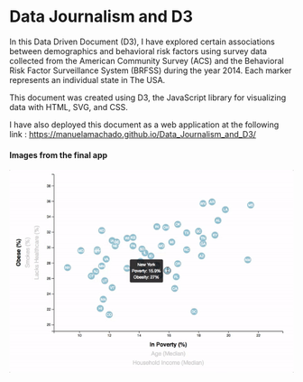 # Data Journalism and D3

In this Data Driven Document (D3), I have explored certain associations between demographics and behavioral risk factors using survey data collected from the American Community Survey (ACS) and the Behavioral Risk Factor Surveillance System (BRFSS) during the year 2014. Each marker represents an individual state in The USA. 

This document was created using D3, the JavaScript library for visualizing data with HTML, SVG, and CSS.

I have also deployed this document as a web application at the following link : https://manuelamachado.github.io/Data_Journalism_and_D3/

#### Images from the final app

![8-tooltip](Images/8-tooltip.gif)

